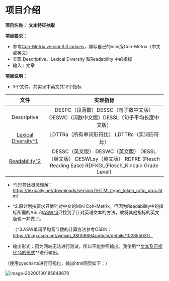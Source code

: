 
项目介绍
=================

**项目名称：** **文本特征抽取**

**项目要求：** 

+ 参考[Coh-Metrix version3.0 indices](http://141.225.41.245/cohmetrixhome/documentation_indices.html)，编写自己的mini版Coh-Metrix（中文或英文）
+ 实现 Descriptive、Lexical Diversity 和Readability 中的指标 
+ 输入：文章

**项目说明：**<br/>

+ 3个文件，共实现中英文共12个指标

| 文件      | 实现指标 |
|:-------:    |:-------:|
| Descriptive | DESPC（段落数）DESSC（句子数中文版）DESWC（词数中文版）DESSL（句子平均长度中文版） |
| <u>Lexical Diversity^1</u> | LDTTRa（所有单词形符比）                 LDTTRc（实词形符比） |
| <u>Readability^2</u> | DESSC（英文版） DESWC（英文版）        DESSL（英文版） DESWLsy（英文版）    RDFRE (Flesch Reading Ease)  RDFKGL(Flesch_Kincaid Grade Level) |

- ^1.形符比概念理解：https://lexically.net/downloads/version7/HTML/type_token_ratio_proc.html

- ^2.原计划按要求只做针对中文的Mini Coh-Metrix。但因为Readability中的指标所需的ASL和<u>ASW^3</u>只找到了针对英语文本的方法，故将其他指标的英文版也一并做了。

  （^3.ASW单词平均音节数的计算方法参考CSDN：https://blog.csdn.net/weixin_38008864/article/details/102855031）

  

- 输出形式：因为网站无法进行测试，所以不能参照输出。我使用**<u>文本及可视化^4的形式</u>**进行输出。

（使用pyecharts进行可视化，输出html网页如下：）

![image-20200130185648670](C:\Users\kzxzc\AppData\Roaming\Typora\typora-user-images\image-20200130185648670.png)